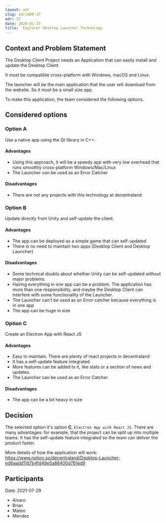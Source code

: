 ```yaml
---
layout: adr
slug: adr/ADR-37
adr: 37
date: 2020-01-37
title:  Explorer Desktop Launcher Technology
---
```


## Context and Problem Statement

The Desktop Client Project needs an Application that can easily install and update the Desktop Client.

It must be compatible cross-platform with Windows, macOS and Linux.

The launcher will be the main application that the user will download from the website. So it must be a small size app.

To make this application, the team considered the following options.

##  Considered options

### Option A
Use a native app using the Qt library in C++.

#### Advantages
- Using this approach, it will be a speedy app with very low overhead that runs smoothly cross-platform Windows/Mac/Linux
- The Launcher can be used as an Error Catcher

#### Disadvantages
- There are not any projects with this technology at decentraland

### Option B
Update directly from Unity and self-update the client.

#### Advantages
- The app can be deployed as a simple game that can self-updated
- There is no need to maintain two apps (Desktop Client and Desktop Launcher)

#### Disadvantages
- Some technical doubts about whether Unity can be self-updated without major problems.
- Having everything in one app can be a problem. The application has more than one responsibility, and maybe the Desktop Client can interfere with some functionality of the Launcher.
- The Launcher can't be used as an Error catcher because everything is in one app
- The app can be huge in size

### Option C
Create an Electron App with React JS

#### Advantages
- Easy to maintain. There are plenty of react projects in decentraland
- It has a self-update feature integrated
- More features can be added to it, like stats or a section of news and updates.
- The Launcher can be used as an Error Catcher

#### Disadvantages
- The app can be a bit heavy in size

##  Decision

The selected option it's option **C**, `Electron App with React JS`. There are many advantages: for example, that the project can be split up into multiple teams. It has the self-update feature integrated so the team can deliver the product faster.

More details of how the application will work: https://www.notion.so/decentraland/Desktop-Launcher-ed6aadd11d7b4fd48e5a88400d761ed9

##  Participants

Date: 2021-07-29

- Alvaro
- Brian
- Mateo
- Mendez
